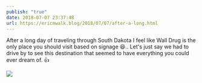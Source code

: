 ```yaml
---
publish: "true"
date: 2018-07-07 23:37:48
url: https://ericmwalk.blog/2018/07/07/after-a-long.html
---
```


After a long day of traveling through South Dakota I feel like Wall Drug is the only place you should visit based on signage 😆.. Let's just say we had to drive by to see this destination that seemed to have everything you could ever dream of. 👍

![](https://ericmwalk.blog/uploads/2022/e27bdf12db.jpg)

